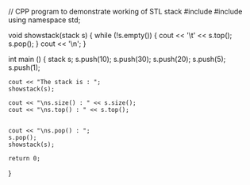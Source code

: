 // CPP program to demonstrate working of STL stack 
#include <iostream> 
#include <stack> 
using namespace std; 

void showstack(stack <int> s) 
{ 
	while (!s.empty()) 
	{ 
		cout << '\t' << s.top(); 
		s.pop(); 
	} 
	cout << '\n'; 
} 

int main () 
{ 
	stack <int> s; 
	s.push(10); 
	s.push(30); 
	s.push(20); 
	s.push(5); 
	s.push(1); 

	cout << "The stack is : "; 
	showstack(s); 

	cout << "\ns.size() : " << s.size(); 
	cout << "\ns.top() : " << s.top(); 


	cout << "\ns.pop() : "; 
	s.pop(); 
	showstack(s); 

	return 0; 
} 
